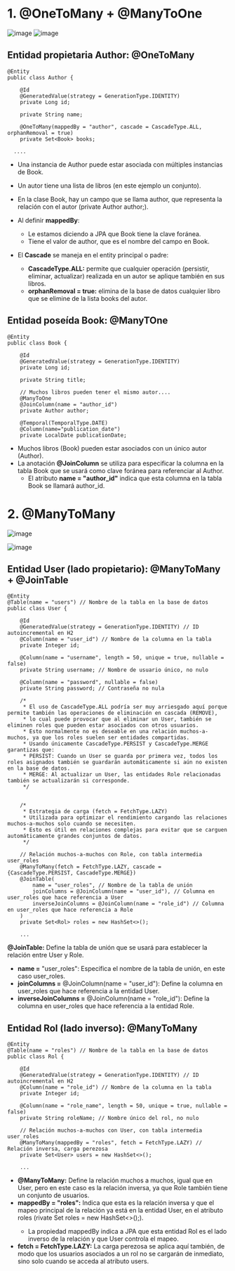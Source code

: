 # 1. @OneToMany + @ManyToOne

![image](https://github.com/user-attachments/assets/b2ecf836-0ae3-43ad-9bfd-3748102c72c8) ![image](https://github.com/user-attachments/assets/89481a6a-4d66-4c38-841d-8b95c3fee2f9)


## Entidad propietaria Author: @OneToMany

```
@Entity
public class Author {

    @Id
    @GeneratedValue(strategy = GenerationType.IDENTITY)
    private Long id;

    private String name;

    @OneToMany(mappedBy = "author", cascade = CascadeType.ALL, orphanRemoval = true)
    private Set<Book> books;

  ....
```

- Una instancia de Author puede estar asociada con múltiples instancias de Book.
- Un autor tiene una lista de libros (en este ejemplo un conjunto).
  
- En la clase Book, hay un campo que se llama author, que representa la relación con el autor (private Author author;).
- Al definir **mappedBy**:
    - Le estamos diciendo a JPA que Book tiene la clave foránea.
    - Tiene el valor de author, que es el nombre del campo en Book.
  
- El **Cascade** se maneja en el entity principal o padre:
    - **CascadeType.ALL:** permite que cualquier operación (persistir, eliminar, actualizar) realizada en un autor se aplique también en sus libros.
    - **orphanRemoval = true:** elimina de la base de datos cualquier libro que se elimine de la lista books del autor.


## Entidad poseída Book: @ManyTOne

```
@Entity
public class Book {

    @Id
    @GeneratedValue(strategy = GenerationType.IDENTITY)
    private Long id;

    private String title;

    // Muchos libros pueden tener el mismo autor....
    @ManyToOne
    @JoinColumn(name = "author_id")
    private Author author;

    @Temporal(TemporalType.DATE)
    @Column(name="publication_date")
    private LocalDate publicationDate;
```
- Muchos libros (Book) pueden estar asociados con un único autor (Author).
- La anotación **@JoinColumn** se utiliza para especificar la columna en la tabla Book que se usará como clave foránea para referenciar al Author.
    - El atributo **name = "author_id"** indica que esta columna en la tabla Book se llamará author_id.

# 2. @ManyToMany

![image](https://github.com/user-attachments/assets/e6a63eb0-b676-4686-a179-eada22a67de6)

![image](https://github.com/user-attachments/assets/d24c9d35-7c21-47aa-9f80-31fee33a07dd)

## Entidad User (lado propietario): @ManyToMany + @JoinTable

```
@Entity
@Table(name = "users") // Nombre de la tabla en la base de datos
public class User {

    @Id
    @GeneratedValue(strategy = GenerationType.IDENTITY) // ID autoincremental en H2
    @Column(name = "user_id") // Nombre de la columna en la tabla
    private Integer id;

    @Column(name = "username", length = 50, unique = true, nullable = false) 
    private String username; // Nombre de usuario único, no nulo

    @Column(name = "password", nullable = false)
    private String password; // Contraseña no nula

    /*
     * El uso de CascadeType.ALL podría ser muy arriesgado aquí porque permite también las operaciones de eliminación en cascada (REMOVE), 
     * lo cual puede provocar que al eliminar un User, también se eliminen roles que pueden estar asociados con otros usuarios. 
     * Esto normalmente no es deseable en una relación muchos-a-muchos, ya que los roles suelen ser entidades compartidas.
     * Usando únicamente CascadeType.PERSIST y CascadeType.MERGE garantizas que:
     * PERSIST: Cuando un User se guarda por primera vez, todos los roles asignados también se guardarán automáticamente si aún no existen en la base de datos.
     * MERGE: Al actualizar un User, las entidades Role relacionadas también se actualizarán si corresponde.
     */
    

    /*
     * Estrategia de carga (fetch = FetchType.LAZY)
     * Utilizada para optimizar el rendimiento cargando las relaciones muchos-a-muchos solo cuando se necesiten. 
     * Esto es útil en relaciones complejas para evitar que se carguen automáticamente grandes conjuntos de datos.
     */

    // Relación muchos-a-muchos con Role, con tabla intermedia user_roles
    @ManyToMany(fetch = FetchType.LAZY, cascade = {CascadeType.PERSIST, CascadeType.MERGE})
    @JoinTable(
        name = "user_roles", // Nombre de la tabla de unión
        joinColumns = @JoinColumn(name = "user_id"), // Columna en user_roles que hace referencia a User
        inverseJoinColumns = @JoinColumn(name = "role_id") // Columna en user_roles que hace referencia a Role
    )
    private Set<Rol> roles = new HashSet<>();

    ...
```

**@JoinTable:** Define la tabla de unión que se usará para establecer la relación entre User y Role.
- **name =** "user_roles": Especifica el nombre de la tabla de unión, en este caso user_roles.
- **joinColumns =** @JoinColumn(name = "user_id"): Define la columna en user_roles que hace referencia a la entidad User.
- **inverseJoinColumns =** @JoinColumn(name = "role_id"): Define la columna en user_roles que hace referencia a la entidad Role.

## Entidad Rol (lado inverso): @ManyToMany

```
@Entity
@Table(name = "roles") // Nombre de la tabla en la base de datos
public class Rol {

    @Id
    @GeneratedValue(strategy = GenerationType.IDENTITY) // ID autoincremental en H2
    @Column(name = "role_id") // Nombre de la columna en la tabla
    private Integer id;

    @Column(name = "role_name", length = 50, unique = true, nullable = false)
    private String roleName; // Nombre único del rol, no nulo

    // Relación muchos-a-muchos con User, con tabla intermedia user_roles
    @ManyToMany(mappedBy = "roles", fetch = FetchType.LAZY) // Relación inversa, carga perezosa
    private Set<User> users = new HashSet<>();

    ...
```

- **@ManyToMany:** Define la relación muchos a muchos, igual que en User, pero en este caso es la relación inversa, ya que Role también tiene un conjunto de usuarios.
- **mappedBy = "roles":** Indica que esta es la relación inversa y que el mapeo principal de la relación ya está en la entidad User, en el atributo roles (rivate Set<Rol> roles = new HashSet<>();).
    - La propiedad mappedBy indica a JPA que esta entidad Rol es el lado inverso de la relación y que User controla el mapeo.
- **fetch = FetchType.LAZY:** La carga perezosa se aplica aquí también, de modo que los usuarios asociados a un rol no se cargarán de inmediato, sino solo cuando se acceda al atributo users.
